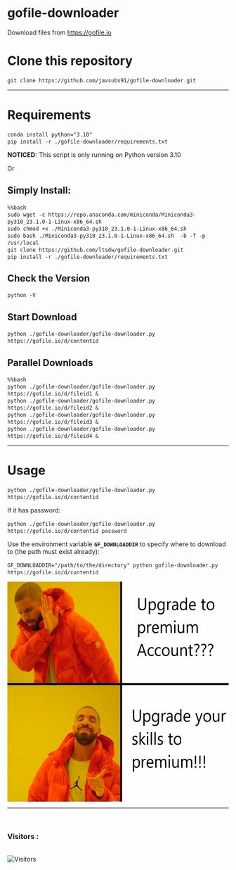 # gofile-downloader
Download files from https://gofile.io

# Clone this repository
```
git clone https://github.com/javsubs91/gofile-downloader.git
```
___
# Requirements
```
conda install python="3.10"
pip install -r ./gofile-downloader/requirements.txt
```
**NOTICED:** This script is only running on Python version 3.10

Or

## Simply Install:
```
%%bash
sudo wget -c https://repo.anaconda.com/miniconda/Miniconda3-py310_23.1.0-1-Linux-x86_64.sh
sudo chmod +x ./Miniconda3-py310_23.1.0-1-Linux-x86_64.sh
sudo bash ./Miniconda3-py310_23.1.0-1-Linux-x86_64.sh  -b -f -p /usr/local
git clone https://github.com/ltsdw/gofile-downloader.git
pip install -r ./gofile-downloader/requirements.txt
```
## Check the Version
```
python -V
```
## Start Download
```
python ./gofile-downloader/gofile-downloader.py https://gofile.io/d/contentid
```
## Parallel Downloads
```
%%bash
python ./gofile-downloader/gofile-downloader.py https://gofile.io/d/fileid1 &
python ./gofile-downloader/gofile-downloader.py https://gofile.io/d/fileid2 &
python ./gofile-downloader/gofile-downloader.py https://gofile.io/d/fileid3 &
python ./gofile-downloader/gofile-downloader.py https://gofile.io/d/fileid4 &
```

___
# Usage
```
python ./gofile-downloader/gofile-downloader.py https://gofile.io/d/contentid
```

If it has password:
```
python ./gofile-downloader/gofile-downloader.py https://gofile.io/d/contentid password
```

Use the environment variable **`GF_DOWNLOADDIR`** to specify where to download to (the
path must exist already):
```
GF_DOWNLOADDIR="/path/to/the/directory" python gofile-downloader.py https://gofile.io/d/contentid

```
<p align="center">
<img src="https://github.com/javsubs91/gofile-downloader/blob/main/NOOOO.jpg?raw=true" height="500" align="center"/>
</p>

___

<br>

<h3>Visitors :</h3>
<br>
<img src="https://profile-counter.glitch.me/gofiledownloader/count.svg" alt="Visitors">

